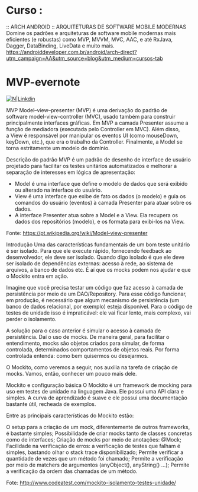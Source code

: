 # Curso :
:: ARCH ANDROID ::
ARQUITETURAS DE SOFTWARE MOBILE MODERNAS
Domine os padrões e arquiteturas de software mobile modernas mais eficientes (e robustas) como MVP, MVVM, MVC, AAC, e até RxJava, Dagger, DataBinding, LiveData e muito mais.
https://androiddeveloper.com.br/android/arch-direct?utm_campaign=AA&utm_source=blog&utm_medium=cursos-tab

# MVP-evernote

[![N|Linkdin](https://github.com/paulosoujava/MVP-evernote/blob/master/imagens/Captura%20de%20Tela%202020-05-06%20%C3%A0s%2008.00.40.png)](https://www.linkedin.com/in/paulo-oliveira-92127b1a0/)

MVP
Model–view–presenter (MVP) é uma derivação do padrão de software model-view-controller (MVC), usado também para construir principalmente interfaces gráficas.
Em MVP a camada Presenter assume a função de mediadora (executada pelo Controller em MVC). Além disso, a View é responsável por manipular os eventos UI (como mouseDown, keyDown, etc.), que era o trabalho da Controller. Finalmente, a Model se torna estritamente um modelo de domínio.

Descrição do padrão
MVP é um padrão de desenho de interface de usuário projetado para facilitar os testes unitários automatizados e melhorar a separação de interesses em lógica de apresentação:
* Model é uma interface que define o modelo de dados que será exibido ou alterado na interface do usuário.
* View é uma interface que exibe de fato os dados (o modelo) e guia os comandos do usuário (eventos) à camada Presenter para atuar sobre os dados.
* A interface Presenter atua sobre a Model e a View. Ela recupera os dados dos repositórios (modelo), e os formata para exibi-los na View.

Fonte: https://pt.wikipedia.org/wiki/Model-view-presenter


Introdução
Uma das características fundamentais de um bom teste unitário é ser isolado. Para que ele execute rápido, fornecendo feedback ao desenvolvedor, ele deve ser isolado. Quando digo isolado é que ele deve ser isolado de dependências externas: acesso à rede, ao sistema de arquivos, a banco de dados etc. É aí que os mocks podem nos ajudar e que o Mockito entra em ação.

Imagine que você precisa testar um código que faz acesso à camada de persistência por meio de um DAO/Repository. Para esse código funcionar, em produção, é necessário que algum mecanismo de persistência (um banco de dados relacional, por exemplo) esteja disponível. Para o código de testes de unidade isso é impraticável: ele vai ficar lento, mais complexo, vai perder o isolamento.

A solução para o caso anterior é simular o acesso à camada de persistência. Daí o uso de mocks. De maneira geral, para facilitar o entendimento, mocks são objetos criados para simular, de forma controlada, determinados comportamentos de objetos reais. Por forma controlada entenda: como bem quisermos ou desejarmos.

O Mockito, como veremos a seguir, nos auxilia na tarefa de criação de mocks. Vamos, então, conhecer um pouco mais dele.

Mockito e configuração básica
O Mockito é um framework de mocking para uso em testes de unidade na linguagem Java. Ele possui uma API clara e simples. A curva de aprendizado é suave e ele possui uma documentação bastante útil, recheada de exemplos.

Entre as principais características do Mockito estão:

O setup para a criação de um mock, diferentemente de outros frameworks, é bastante simples;
Possibilidade de criar mocks tanto de classes concretas como de interfaces;
Criação de mocks por meio de anotações: @Mock;
Facilidade na verificação de erros: a verificação de testes que falham é simples, bastando olhar o stack trace disponibilizado;
Permite verificar a quantidade de vezes que um método foi chamado;
Permite a verificação por meio de matchers de argumentos (anyObject(), anyString() …);
Permite a verificação da ordem das chamadas de um método.

Fote: http://www.codeatest.com/mockito-isolamento-testes-unidade/
